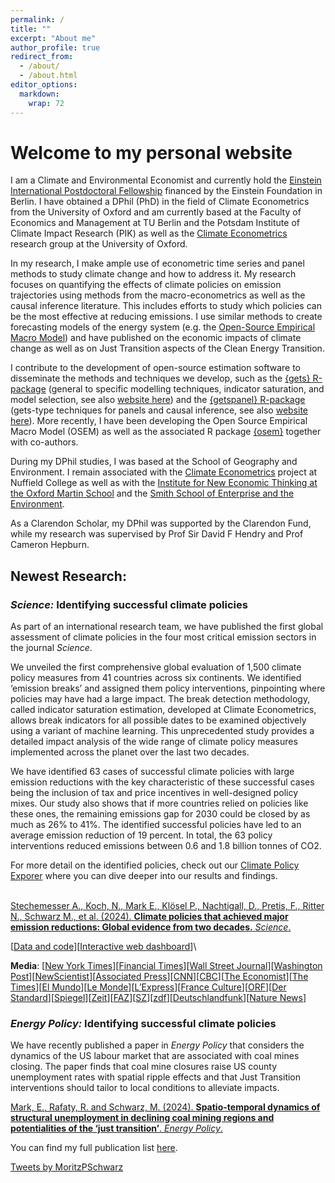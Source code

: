 ```yaml
---
permalink: /
title: ""
excerpt: "About me"
author_profile: true
redirect_from: 
  - /about/
  - /about.html
editor_options: 
  markdown: 
    wrap: 72
---
```


<!-- This is the front page of a website that is powered by the [academicpages template](https://github.com/academicpages/academicpages.github.io) and hosted on GitHub pages. [GitHub pages](https://pages.github.com) is a free service in which websites are built and hosted from code and data stored in a GitHub repository, automatically updating when a new commit is made to the respository. This template was forked from the [Minimal Mistakes Jekyll Theme](https://mmistakes.github.io/minimal-mistakes/) created by Michael Rose, and then extended to support the kinds of content that academics have: publications, talks, teaching, a portfolio, blog posts, and a dynamically-generated CV. You can fork [this repository](https://github.com/academicpages/academicpages.github.io) right now, modify the configuration and markdown files, add your own PDFs and other content, and have your own site for free, with no ads! An older version of this template powers my own personal website at [stuartgeiger.com](http://stuartgeiger.com), which uses [this Github repository](https://github.com/staeiou/staeiou.github.io). -->

# Welcome to my personal website

I am a Climate and Environmental Economist and currently hold the
[Einstein International Postdoctoral
Fellowship](https://www.einsteinfoundation.de/en/fellows-projects/einstein-fellows-professors/einstein-international-postdoctoral-fellows/)
financed by the Einstein Foundation in Berlin. I have obtained a DPhil
(PhD) in the field of Climate Econometrics from the University of Oxford
and am currently based at the Faculty of Economics and Management at TU
Berlin and the Potsdam Institute of Climate Impact Research (PIK) as
well as the [Climate Econometrics](https://www.climateeconometrics.org/)
research group at the University of Oxford.

In my research, I make ample use of econometric time series and panel
methods to study climate change and how to address it. My research
focuses on quantifying the effects of climate policies on emission
trajectories using methods from the macro-econometrics as well as the
causal inference literature. This includes efforts to study which
policies can be the most effective at reducing emissions. I use similar
methods to create forecasting models of the energy system (e.g. the
[Open-Source Empirical Macro Model](moritzschwarz.org/osem)) and have
published on the economic impacts of climate change as well as on Just
Transition aspects of the Clean Energy Transition.

I contribute to the development of open-source estimation software to
disseminate the methods and techniques we develop, such as the [{gets}
R-package](https://cran.r-project.org/web/packages/gets/index.html)
(general to specific modelling techniques, indicator saturation, and
model selection, see also [website here](moritzschwarz.org/gets)) and
the [{getspanel} R-package](getspanel) (gets-type techniques for panels
and causal inference, see also [website
here](moritzschwarz.org/getspanel)). More recently, I have been
developing the Open Source Empirical Macro Model (OSEM) as well as the
associated R package [{osem}](osem) together with co-authors.

During my DPhil studies, I was based at the School of Geography and
Environment. I remain associated with the [Climate
Econometrics](https://www.climateeconometrics.org/) project at Nuffield
College as well as with the [Institute for New Economic Thinking at the
Oxford Martin School](https://www.inet.ox.ac.uk/) and the [Smith School
of Enterprise and the Environment](https://www.smithschool.ox.ac.uk/).

As a Clarendon Scholar, my DPhil was supported by the Clarendon Fund,
while my research was supervised by Prof Sir David F Hendry and Prof
Cameron Hepburn.

## Newest Research: 

### ***Science:*** Identifying successful climate policies

As part of an international research team, we have published the first
global assessment of climate policies in the four most critical emission
sectors in the journal *Science*.

We unveiled the first comprehensive global evaluation of 1,500 climate
policy measures from 41 countries across six continents. We identified
‘emission breaks’ and assigned them policy interventions, pinpointing
where policies may have had a large impact. The break detection
methodology, called indicator saturation estimation, developed at
Climate Econometrics, allows break indicators for all possible dates to
be examined objectively using a variant of machine learning. This
unprecedented study provides a detailed impact analysis of the wide
range of climate policy measures implemented across the planet over the
last two decades.

We have identified 63 cases of successful climate policies with large
emission reductions with the key characteristic of these successful
cases being the inclusion of tax and price incentives in well-designed
policy mixes. Our study also shows that if more countries relied on
policies like these ones, the remaining emissions gap for 2030 could be
closed by as much as 26% to 41%. The identified successful policies have
led to an average emission reduction of 19 percent. In total, the 63
policy interventions reduced emissions between 0.6 and 1.8 billion
tonnes of CO2.

For more detail on the identified policies, check out our [Climate
Policy Exporer](http://climate-policy-explorer.pik-potsdam.de/) where
you can dive deeper into our results and findings.

\
[Stechemesser A., Koch, N., Mark E., Klösel P., Nachtigall, D., Pretis,
F., Ritter N., Schwarz M., et al. (2024). **Climate policies that
achieved major emission reductions: Global evidence from two decades.**
*Science*.](https://www.science.org/doi/10.1126/science.adl6547)

[[Data and code](https://zenodo.org/records/12773811)][[Interactive web
dashboard](http://climate-policy-explorer.pik-potsdam.de/)]\

**Media**: [[New York
Times](https://www.nytimes.com/2024/08/22/climate/climate-policies.html)][[Financial
Times](https://www.ft.com/content/8095afce-13eb-4b94-8ea7-1fd1a90bd99b)][[Wall
Street
Journal](https://www.wsj.com/science/environment/climate-change-policies-emissions-ai-research-a02b3f59)][[Washington
Post](https://www.washingtonpost.com/politics/2024/08/22/climate-change-price-hike-policies-emissions/c6e64876-60b0-11ef-ae22-cef4d8785d67_story.html)][[NewScientist](https://www.newscientist.com/article/2445014-most-climate-policies-do-little-to-prevent-climate-change/)][[Associated
Press](https://apnews.com/article/climate-change-price-hike-policies-emissions-1d211ff66f7ab768a69466b9af281c79)][[CNN](https://amp.cnn.com/cnn/2024/08/22/climate/climate-policies-review-coal-cars)][[CBC](https://www.cbc.ca/news/science/effective-climate-policies-1.7301998)][[The
Economist](https://www.economist.com/science-and-technology/2024/10/02/why-its-so-hard-to-tell-which-climate-policies-actually-work)][[The
Times](https://www.thetimes.com/business-money/economics/article/harris-and-trump-are-too-busy-scrapping-old-promises-to-mention-what-matters-5whl8ql5d)][[El
Mundo](https://www.elmundo.es/ciencia-y-salud/medio-ambiente/2024/08/22/66c75f4a21efa0c2478b456f.html)][[Le
Monde](https://www.lemonde.fr/planete/article/2024/09/08/climat-seule-la-combinaison-de-plusieurs-mesures-est-efficace-pour-faire-baisser-les-emissions-de-gaz-a-effet-de-serre_6307004_3244.html)][[L’Express](https://www.lexpress.fr/environnement/pour-reduire-les-emissions-de-co2-vaut-il-mieux-agiter-la-carotte-ou-le-baton-QLJGPZJP2VBKBK7E5X3OCZ4NTI/)][[France
Culture](https://www.radiofrance.fr/franceculture/podcasts/avec-sciences/climat-une-infime-partie-des-politiques-ont-un-reel-impact-4190342)][[ORF](https://science.orf.at/stories/3226410/)][[Der
Standard](https://www.derstandard.at/story/3000000233384/von-1500-massnahmen-fuer-weniger-emissionen-waren-nur-63-sehr-erfolgreich)][[Spiegel](https://www.spiegel.de/wissenschaft/klimaneutralitaet-bis-2050-studie-zeigt-welche-massnahmen-besonders-wirksam-sind-a-6d162367-f1ff-427a-b4a0-34d7827dea4c)][[Zeit](https://www.zeit.de/wissen/umwelt/2024-08/klimaschtzpolitik-co2-ausstoss-massnahmen-nachhaltigkeit-mobilitaet)][[FAZ](https://www.faz.net/aktuell/wirtschaft/klima-nachhaltigkeit/klimapolitik-verbote-allein-bewirken-wenig-19938361.html)][[SZ](https://www.sueddeutsche.de/wissen/politik-klimaschutz-massnahmen-auswertung-lux.NDXE6KZQpvGs37KU23gUyx?reduced=true)][[zdf](https://www.zdf.de/nachrichten/politik/deutschland/klimawandel-massnahmen-klimapolitik-100.html)][[Deutschlandfunk](https://www.deutschlandfunk.de/gute-klimapolitik-welche-massnahmen-die-emissionen-wirklich-senken-dlf-7cea458e-100.html)][[Nature
News](https://www.nature.com/articles/d41586-024-02717-7)]

### ***Energy Policy:*** Identifying successful climate policies

We have recently published a paper in *Energy Policy* that considers the
dynamics of the US labour market that are associated with coal mines
closing. The paper finds that coal mine closures raise US county
unemployment rates with spatial ripple effects and that Just Transition
interventions should tailor to local conditions to alleviate impacts.

[Mark, E., Rafaty, R. and Schwarz, M. (2024). **Spatio-temporal dynamics
of structural unemployment in declining coal mining regions and
potentialities of the ‘just transition’**. *Energy
Policy*.](https://www.sciencedirect.com/science/article/pii/S0301421524003586)

You can find my full publication list
[here](https://moritzpschwarz.github.io/publications/).

<a class="twitter-timeline" data-lang="en" data-width="500" data-height="700" data-dnt="true" data-theme="light" href="https://twitter.com/MoritzPSchwarz?ref_src=twsrc%5Etfw">Tweets
by MoritzPSchwarz</a>

<script async src="https://platform.twitter.com/widgets.js" charset="utf-8"></script>
<!-- My research, under the supervision of Prof Cameron Hepburn and Prof Sir David Hendry, focuses on the macro-econometric estimation of climate impacts. Further research interests include spatial econometrics and remote-sensing.
I holds a degree from the London School of Economics and Political Science and an MSc from Oxford’s Environmental Change Institute. Before continuing his studies at Oxford, he worked for the Austrian government and coordinated the activities in international environmental negotiations associated with Austria’s Presidency of the Council of the EU in 2018 (with a focus on climate, biodiversity, whaling and governance negotiations).
Like many other Jekyll-based GitHub Pages templates, academicpages makes you separate the website's content from its form. The content & metadata of your website are in structured markdown files, while various other files constitute the theme, specifying how to transform that content & metadata into HTML pages. You keep these various markdown (.md), YAML (.yml), HTML, and CSS files in a public GitHub repository. Each time you commit and push an update to the repository, the [GitHub pages](https://pages.github.com/) service creates static HTML pages based on these files, which are hosted on GitHub's servers free of charge.
Many of the features of dynamic content management systems (like Wordpress) can be achieved in this fashion, using a fraction of the computational resources and with far less vulnerability to hacking and DDoSing. You can also modify the theme to your heart's content without touching the content of your site. If you get to a point where you've broken something in Jekyll/HTML/CSS beyond repair, your markdown files describing your talks, publications, etc. are safe. You can rollback the changes or even delete the repository and start over -- just be sure to save the markdown files! Finally, you can also write scripts that process the structured data on the site, such as [this one](https://github.com/academicpages/academicpages.github.io/blob/master/talkmap.ipynb) that analyzes metadata in pages about talks to display [a map of every location you've given a talk](https://academicpages.github.io/talkmap.html).
Getting started
======
1. Register a GitHub account if you don't have one and confirm your e-mail (required!)
1. Fork [this repository](https://github.com/academicpages/academicpages.github.io) by clicking the "fork" button in the top right. 
1. Go to the repository's settings (rightmost item in the tabs that start with "Code", should be below "Unwatch"). Rename the repository "[your GitHub username].github.io", which will also be your website's URL.
1. Set site-wide configuration and create content & metadata (see below -- also see [this set of diffs](http://archive.is/3TPas) showing what files were changed to set up [an example site](https://getorg-testacct.github.io) for a user with the username "getorg-testacct")
1. Upload any files (like PDFs, .zip files, etc.) to the files/ directory. They will appear at https://[your GitHub username].github.io/files/example.pdf.  
1. Check status by going to the repository settings, in the "GitHub pages" section
Site-wide configuration
------
The main configuration file for the site is in the base directory in [_config.yml](https://github.com/academicpages/academicpages.github.io/blob/master/_config.yml), which defines the content in the sidebars and other site-wide features. You will need to replace the default variables with ones about yourself and your site's github repository. The configuration file for the top menu is in [_data/navigation.yml](https://github.com/academicpages/academicpages.github.io/blob/master/_data/navigation.yml). For example, if you don't have a portfolio or blog posts, you can remove those items from that navigation.yml file to remove them from the header. 
Create content & metadata
------
For site content, there is one markdown file for each type of content, which are stored in directories like _publications, _talks, _posts, _teaching, or _pages. For example, each talk is a markdown file in the [_talks directory](https://github.com/academicpages/academicpages.github.io/tree/master/_talks). At the top of each markdown file is structured data in YAML about the talk, which the theme will parse to do lots of cool stuff. The same structured data about a talk is used to generate the list of talks on the [Talks page](https://academicpages.github.io/talks), each [individual page](https://academicpages.github.io/talks/2012-03-01-talk-1) for specific talks, the talks section for the [CV page](https://academicpages.github.io/cv), and the [map of places you've given a talk](https://academicpages.github.io/talkmap.html) (if you run this [python file](https://github.com/academicpages/academicpages.github.io/blob/master/talkmap.py) or [Jupyter notebook](https://github.com/academicpages/academicpages.github.io/blob/master/talkmap.ipynb), which creates the HTML for the map based on the contents of the _talks directory).

**Markdown generator**

I have also created [a set of Jupyter notebooks](https://github.com/academicpages/academicpages.github.io/tree/master/markdown_generator
) that converts a CSV containing structured data about talks or presentations into individual markdown files that will be properly formatted for the academicpages template. The sample CSVs in that directory are the ones I used to create my own personal website at stuartgeiger.com. My usual workflow is that I keep a spreadsheet of my publications and talks, then run the code in these notebooks to generate the markdown files, then commit and push them to the GitHub repository.
How to edit your site's GitHub repository
------
Many people use a git client to create files on their local computer and then push them to GitHub's servers. If you are not familiar with git, you can directly edit these configuration and markdown files directly in the github.com interface. Navigate to a file (like [this one](https://github.com/academicpages/academicpages.github.io/blob/master/_talks/2012-03-01-talk-1.md) and click the pencil icon in the top right of the content preview (to the right of the "Raw | Blame | History" buttons). You can delete a file by clicking the trashcan icon to the right of the pencil icon. You can also create new files or upload files by navigating to a directory and clicking the "Create new file" or "Upload files" buttons. 
Example: editing a markdown file for a talk
![Editing a markdown file for a talk](/images/editing-talk.png)
For more info
------
More info about configuring academicpages can be found in [the guide](https://academicpages.github.io/markdown/). The [guides for the Minimal Mistakes theme](https://mmistakes.github.io/minimal-mistakes/docs/configuration/) (which this theme was forked from) might also be helpful.
-->
